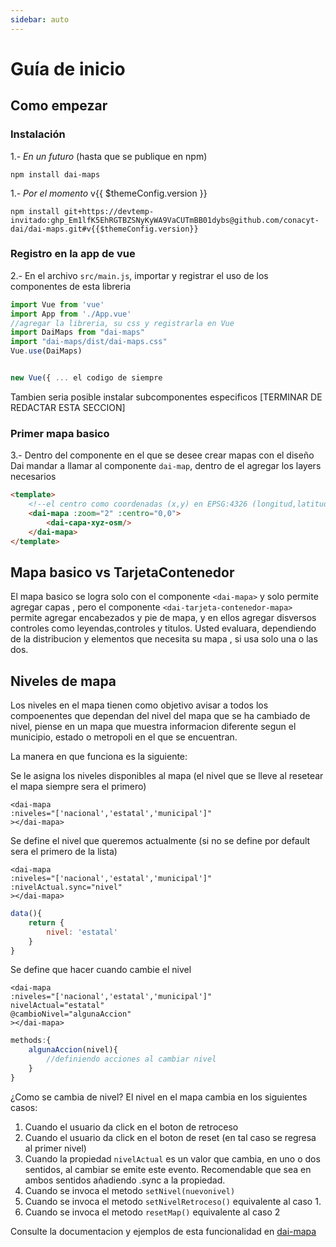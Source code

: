 ```yaml
---
sidebar: auto
---
```


# Guía de inicio

## Como empezar

### Instalación

1.- *En un futuro* (hasta que se publique en npm)

`npm install dai-maps`


1.- *Por el momento* v{{ $themeConfig.version }}


`npm install git+https://devtemp-invitado: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@github.com/conacyt-dai/dai-maps.git#v{{$themeConfig.version}}`


### Registro en la app de vue
2.- En el archivo `src/main.js`, importar y registrar el uso de los componentes de esta libreria
```javascript
import Vue from 'vue'
import App from './App.vue'
//agregar la libreria, su css y registrarla en Vue
import DaiMaps from "dai-maps"
import "dai-maps/dist/dai-maps.css"
Vue.use(DaiMaps)


new Vue({ ... el codigo de siempre
```

Tambien seria posible instalar subcomponentes especificos [TERMINAR DE REDACTAR ESTA SECCION]

### Primer mapa basico
3.- Dentro del componente en el que se desee crear mapas con el diseño Dai mandar a llamar al componente `dai-map`, dentro de el agregar los layers necesarios
```html
<template>
    <!--el centro como coordenadas (x,y) en EPSG:4326 (longitud,latitud) -->
    <dai-mapa :zoom="2" :centro="0,0">
        <dai-capa-xyz-osm/>
    </dai-mapa>
</template>

```

## Mapa basico vs TarjetaContenedor

El mapa basico se logra solo con el componente `<dai-mapa>` y solo permite agregar capas , pero el componente `<dai-tarjeta-contenedor-mapa>` permite agregar encabezados y pie de mapa, y en ellos agregar disversos controles como leyendas,controles y titulos. Usted evaluara, dependiendo de la distribucion y elementos que necesita su mapa , si usa solo una o las dos.

## Niveles de mapa

Los niveles en el mapa tienen como objetivo avisar a todos los compoenentes que dependan del nivel del mapa que se ha cambiado de nivel, piense en un mapa que muestra informacion diferente segun el municipio, estado o metropoli en el que se encuentran. 

La manera en que funciona es la siguiente:

Se le asigna los niveles disponibles al mapa (el nivel que se lleve al resetear el mapa siempre sera el primero)
```html{2}
<dai-mapa 
:niveles="['nacional','estatal','municipal']"
></dai-mapa>
```

Se define el nivel que queremos actualmente (si no se define por default sera el primero de la lista)
```html{3}
<dai-mapa 
:niveles="['nacional','estatal','municipal']"
:nivelActual.sync="nivel"
></dai-mapa>
```
```javascript
data(){
    return {
        nivel: 'estatal'
    }
}
```

Se define que hacer cuando cambie el nivel
```html{4}
<dai-mapa 
:niveles="['nacional','estatal','municipal']"
nivelActual="estatal"
@cambioNivel="algunaAccion"
></dai-mapa>
```
```javascript
methods:{
    algunaAccion(nivel){
        //definiendo acciones al cambiar nivel
    }
}
```

¿Como se cambia de nivel?
El nivel en el mapa cambia en los siguientes casos:

1. Cuando el usuario da click en el boton de retroceso <span class="dai-icon-regresar"></span>
2. Cuando el usuario da click en el boton de reset <span class="dai-icon-centrar"></span> (en tal caso se regresa al primer nivel)
3. Cuando la propiedad `nivelActual` es un valor que cambia, en uno o dos sentidos, al cambiar se emite este evento. Recomendable que sea en ambos sentidos añadiendo .sync a la propiedad.
4. Cuando se invoca el metodo `setNivel(nuevonivel)`
5. Cuando se invoca el metodo `setNivelRetroceso()` equivalente al caso 1.
6. Cuando se invoca el metodo `resetMap()` equivalente al caso 2


Consulte la documentacion y ejemplos de esta funcionalidad en [dai-mapa](/componentes/README.md)